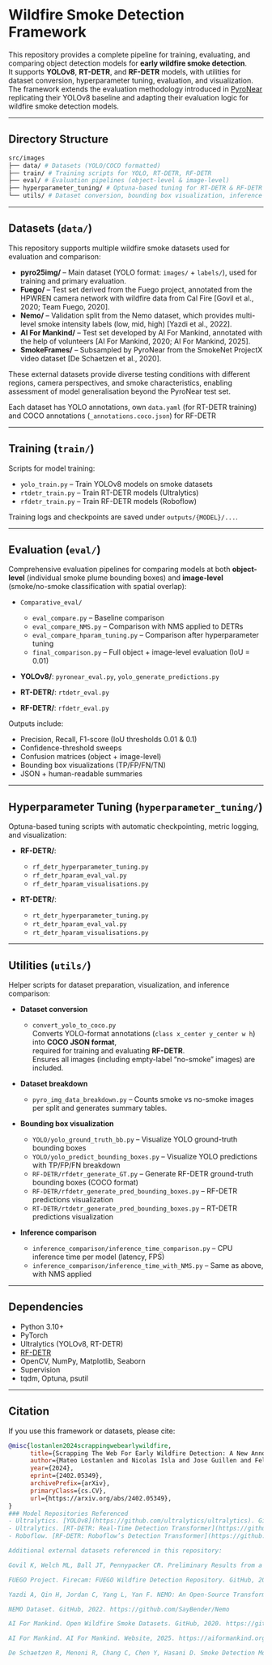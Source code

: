 # Wildfire Smoke Detection Framework

This repository provides a complete pipeline for training, evaluating, and comparing object detection models for **early wildfire smoke detection**.  
It supports **YOLOv8**, **RT-DETR**, and **RF-DETR** models, with utilities for dataset conversion, hyperparameter tuning, evaluation, and visualization.  
The framework extends the evaluation methodology introduced in [PyroNear](https://pyronear.org) replicating their YOLOv8 baseline and adapting their evaluation logic for wildfire smoke detection models.

---

## Directory Structure
```bash
src/images
├── data/ # Datasets (YOLO/COCO formatted)
├── train/ # Training scripts for YOLO, RT-DETR, RF-DETR
├── eval/ # Evaluation pipelines (object-level & image-level)
├── hyperparameter_tuning/ # Optuna-based tuning for RT-DETR & RF-DETR
└── utils/ # Dataset conversion, bounding box visualization, inference comparison
```
---

## Datasets (`data/`)

This repository supports multiple wildfire smoke datasets used for evaluation and comparison:  

- **pyro25img/** – Main dataset (YOLO format: `images/` + `labels/`), used for training and primary evaluation.  
- **Fuego/** – Test set derived from the Fuego project, annotated from the HPWREN camera network with wildfire data from Cal Fire [Govil et al., 2020; Team Fuego, 2020].  
- **Nemo/** – Validation split from the Nemo dataset, which provides multi-level smoke intensity labels (low, mid, high) [Yazdi et al., 2022].  
- **AI For Mankind/** – Test set developed by AI For Mankind, annotated with the help of volunteers [AI For Mankind, 2020; AI For Mankind, 2025].  
- **SmokeFrames/** – Subsampled by PyroNear from the SmokeNet ProjectX video dataset [De Schaetzen et al., 2020].  

These external datasets provide diverse testing conditions with different regions, camera perspectives, and smoke characteristics, enabling assessment of model generalisation beyond the PyroNear test set.

Each dataset has YOLO annotations, own `data.yaml` (for RT-DETR training) and COCO annotations (`_annotations.coco.json`) for RF-DETR

---

## Training (`train/`)

Scripts for model training:

- `yolo_train.py` – Train YOLOv8 models on smoke datasets  
- `rtdetr_train.py` – Train RT-DETR models (Ultralytics)  
- `rfdetr_train.py` – Train RF-DETR models (Roboflow)

Training logs and checkpoints are saved under `outputs/{MODEL}/...`.

---

## Evaluation (`eval/`)

Comprehensive evaluation pipelines for comparing models at both **object-level** (individual smoke plume bounding boxes) and **image-level** (smoke/no-smoke classification with spatial overlap):

- `Comparative_eval/`
  - `eval_compare.py` – Baseline comparison  
  - `eval_compare_NMS.py` – Comparison with NMS applied to DETRs  
  - `eval_compare_hparam_tuning.py` – Comparison after hyperparameter tuning  
  - `final_comparison.py` – Full object + image-level evaluation (IoU = 0.01)

- **YOLOv8/**: `pyronear_eval.py`, `yolo_generate_predictions.py`  
- **RT-DETR/**: `rtdetr_eval.py`  
- **RF-DETR/**: `rfdetr_eval.py`

Outputs include:
- Precision, Recall, F1-score (IoU thresholds 0.01 & 0.1)  
- Confidence-threshold sweeps  
- Confusion matrices (object + image-level)  
- Bounding box visualizations (TP/FP/FN/TN)  
- JSON + human-readable summaries  

---

## Hyperparameter Tuning (`hyperparameter_tuning/`)

Optuna-based tuning scripts with automatic checkpointing, metric logging, and visualization:

- **RF-DETR/**:  
  - `rf_detr_hyperparameter_tuning.py`  
  - `rf_detr_hparam_eval_val.py`  
  - `rf_detr_hparam_visualisations.py`

- **RT-DETR/**:  
  - `rt_detr_hyperparameter_tuning.py`  
  - `rt_detr_hparam_eval_val.py`  
  - `rt_detr_hparam_visualisations.py`

---

## Utilities (`utils/`)

Helper scripts for dataset preparation, visualization, and inference comparison:

- **Dataset conversion**
  - `convert_yolo_to_coco.py`  
    Converts YOLO-format annotations (`class x_center y_center w h`) into **COCO JSON format**,  
    required for training and evaluating **RF-DETR**.  
    Ensures all images (including empty-label “no-smoke” images) are included.

- **Dataset breakdown**
  - `pyro_img_data_breakdown.py` – Counts smoke vs no-smoke images per split and generates summary tables.

- **Bounding box visualization**
  - `YOLO/yolo_ground_truth_bb.py` – Visualize YOLO ground-truth bounding boxes  
  - `YOLO/yolo_predict_bounding_boxes.py` – Visualize YOLO predictions with TP/FP/FN breakdown  
  - `RF-DETR/rfdetr_generate_GT.py` – Generate RF-DETR ground-truth bounding boxes (COCO format)  
  - `RF-DETR/rfdetr_generate_pred_bounding_boxes.py` – RF-DETR predictions visualization  
  - `RT-DETR/rtdetr_generate_pred_bounding_boxes.py` – RT-DETR predictions visualization  

- **Inference comparison**
  - `inference_comparison/inference_time_comparison.py` – CPU inference time per model (latency, FPS)  
  - `inference_comparison/inference_time_with_NMS.py` – Same as above, with NMS applied  

---

## Dependencies

- Python 3.10+  
- PyTorch  
- Ultralytics (YOLOv8, RT-DETR)  
- [RF-DETR](https://github.com/roboflow/rf-detr)  
- OpenCV, NumPy, Matplotlib, Seaborn  
- Supervision  
- tqdm, Optuna, psutil  

---

## Citation

If you use this framework or datasets, please cite:  

```bibtex
@misc{lostanlen2024scrappingwebearlywildfire,
      title={Scrapping The Web For Early Wildfire Detection: A New Annotated Dataset of Images and Videos of Smoke Plumes In-the-wild}, 
      author={Mateo Lostanlen and Nicolas Isla and Jose Guillen and Felix Veith and Cristian Buc and Valentin Barriere},
      year={2024},
      eprint={2402.05349},
      archivePrefix={arXiv},
      primaryClass={cs.CV},
      url={https://arxiv.org/abs/2402.05349}, 
}
### Model Repositories Referenced
- Ultralytics. [YOLOv8](https://github.com/ultralytics/ultralytics). GitHub.  
- Ultralytics. [RT-DETR: Real-Time Detection Transformer](https://github.com/bharath5673/RT-DETR). GitHub.  
- Roboflow. [RF-DETR: Roboflow’s Detection Transformer](https://github.com/roboflow/rf-detr). GitHub.  

Additional external datasets referenced in this repository:

Govil K, Welch ML, Ball JT, Pennypacker CR. Preliminary Results from a Wildfire Detection System Using Deep Learning on Remote Camera Images. Remote Sensing. 2020;12(1):166. https://doi.org/10.3390/rs12010166

FUEGO Project. Firecam: FUEGO Wildfire Detection Repository. GitHub, 2020. https://github.com/fuego-dev/firecam

Yazdi A, Qin H, Jordan C, Yang L, Yan F. NEMO: An Open-Source Transformer-Supercharged Benchmark for Fine-Grained Wildfire Smoke Detection. Remote Sensing. 2022;14(16):3979. https://doi.org/10.3390/rs14163979

NEMO Dataset. GitHub, 2022. https://github.com/SayBender/Nemo

AI For Mankind. Open Wildfire Smoke Datasets. GitHub, 2020. https://github.com/aiformankind/wildfire-smoke-dataset

AI For Mankind. AI For Mankind. Website, 2025. https://aiformankind.org/

De Schaetzen R, Menoni R, Chang C, Chen Y, Hasani D. Smoke Detection Model on the ALERTWildfire Camera Network. ProjectX Report, 2020. https://rdesc.dev/project_x_final.pdf